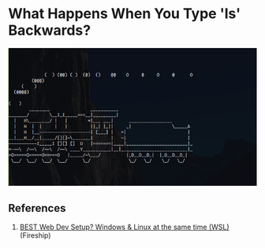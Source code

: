 # What Happens When You Type 'ls' Backwards?

![Whoops!](../images/sl.png)

## References

1. [BEST Web Dev Setup? Windows & Linux at the same time (WSL)](https://youtu.be/-atblwgc63E) (Fireship)
